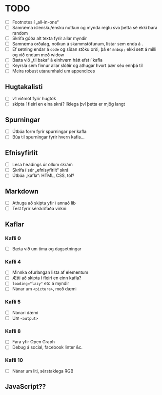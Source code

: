 # TODO

- [ ] Footnotes í „all-in-one“
- [ ] Samræma íslensku/ensku notkun og mynda reglu svo þetta sé ekki bara random
- [ ] Skrifa góða alt texta fyrir allar myndir
- [ ] Samræma orðalag, notkun á skammstöfunum, listar sem enda á `.`
- [ ] Ef setning endar á `code` og síðan stöku orði, þá er `&nbsp;` ekki sett á milli og við endum með widow
- [ ] Bæta við „til baka“ á einhvern hátt efst í kafla
- [ ] Keyrsla sem finnur allar slóðir og athugar hvort þær séu ennþá til
- [ ] Meira robust utanumhald um appendices

## Hugtakalisti

- [ ] v1 viðmót fyrir hugtök
- [ ] skipta í fleiri en eina skrá? líklega því þetta er mjög langt

## Spurningar

- [ ] Útbúa form fyrir spurningar per kafla
- [ ] Búa til spurningar fyrir hvern kafla...

## Efnisyfirlit

- [ ] Lesa headings úr öllum skrám
- [ ] Skrifa í sér „efnisyfirlit“ skrá
- [ ] Útbúa „kafla“: HTML, CSS, tól?

## Markdown

- [ ] Athuga að skipta yfir í annað lib
- [ ] Test fyrir sérskrifaða virkni

## Kaflar

### Kafli 0

- [ ] Bæta við um tíma og dagsetningar

### Kafli 4

- [ ] Minnka ofurlangan lista af elementum
- [ ] Ætti að skipta í fleiri en einn kafla?
- [ ] `loading="lazy"` etc á myndir
- [ ] Nánar um `<picture>`, með dæmi

### Kafli 5

- [ ] Nánari dæmi
- [ ] Um `<output>`

### Kafli 8

- [ ] Fara yfir Open Graph
- [ ] Debug á social, facebook linter &c.

### Kafli 10

- [ ] Nánar um liti, sérstaklega RGB

## JavaScript??
